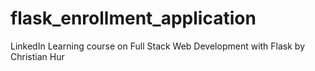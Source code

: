 # flask_enrollment_application
LinkedIn Learning course on Full Stack Web Development with Flask by Christian Hur
